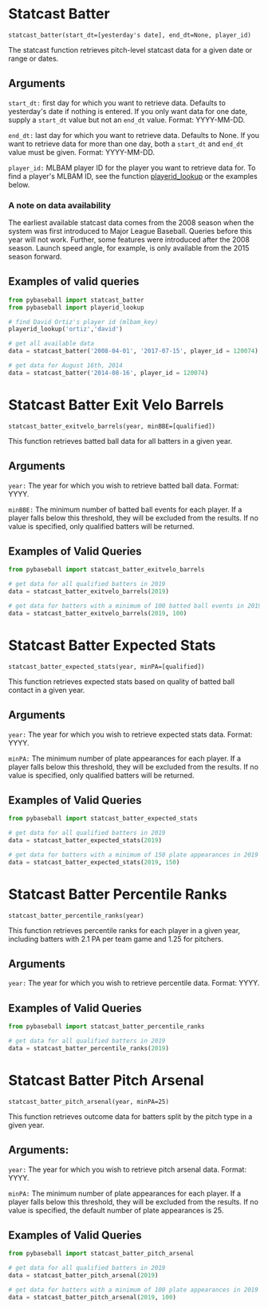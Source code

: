 # Statcast Batter
`statcast_batter(start_dt=[yesterday's date], end_dt=None, player_id)`

The statcast function retrieves pitch-level statcast data for a given date or range or dates. 

## Arguments
`start_dt:` first day for which you want to retrieve data. Defaults to yesterday's date if nothing is entered. If you only want data for one date, supply a `start_dt` value but not an `end_dt` value. Format: YYYY-MM-DD. 

`end_dt:` last day for which you want to retrieve data. Defaults to None. If you want to retrieve data for more than one day, both a `start_dt` and `end_dt` value must be given. Format: YYYY-MM-DD. 

`player_id:` MLBAM player ID for the player you want to retrieve data for. To find a player's MLBAM ID, see the function [playerid_lookup](http://github.com/jldbc/pybaseball/docs/playerid_lookup.md) or the examples below. 

### A note on data availability 
The earliest available statcast data comes from the 2008 season when the system was first introduced to Major League Baseball. Queries before this year will not work. Further, some features were introduced after the 2008 season. Launch speed angle, for example, is only available from the 2015 season forward. 

## Examples of valid queries

```python
from pybaseball import statcast_batter
from pybaseball import playerid_lookup

# find David Ortiz's player id (mlbam_key)
playerid_lookup('ortiz','david')

# get all available data
data = statcast_batter('2008-04-01', '2017-07-15', player_id = 120074)

# get data for August 16th, 2014
data = statcast_batter('2014-08-16', player_id = 120074)

```
# Statcast Batter Exit Velo Barrels
`statcast_batter_exitvelo_barrels(year, minBBE=[qualified])`

This function retrieves batted ball data for all batters in a given year. 

## Arguments
`year:` The year for which you wish to retrieve batted ball data. Format: YYYY.

`minBBE:` The minimum number of batted ball events for each player. If a player falls below this threshold, they will be excluded from the results. If no value is specified, only qualified batters will be returned.

## Examples of Valid Queries
```python
from pybaseball import statcast_batter_exitvelo_barrels

# get data for all qualified batters in 2019
data = statcast_batter_exitvelo_barrels(2019)

# get data for batters with a minimum of 100 batted ball events in 2019
data = statcast_batter_exitvelo_barrels(2019, 100)
```
# Statcast Batter Expected Stats
`statcast_batter_expected_stats(year, minPA=[qualified])`

This function retrieves expected stats based on quality of batted ball contact in a given year.

## Arguments
`year:` The year for which you wish to retrieve expected stats data. Format: YYYY.

`minPA:` The minimum number of plate appearances for each player. If a player falls below this threshold, they will be excluded from the results. If no value is specified, only qualified batters will be returned.

## Examples of Valid Queries
```python
from pybaseball import statcast_batter_expected_stats

# get data for all qualified batters in 2019
data = statcast_batter_expected_stats(2019)

# get data for batters with a minimum of 150 plate appearances in 2019
data = statcast_batter_expected_stats(2019, 150)
```
# Statcast Batter Percentile Ranks
`statcast_batter_percentile_ranks(year)`

This function retrieves percentile ranks for each player in a given year, including batters with 2.1 PA per team game and 1.25 for pitchers.

## Arguments
`year:` The year for which you wish to retrieve percentile data. Format: YYYY.

## Examples of Valid Queries
```python
from pybaseball import statcast_batter_percentile_ranks

# get data for all qualified batters in 2019
data = statcast_batter_percentile_ranks(2019)
```
# Statcast Batter Pitch Arsenal
`statcast_batter_pitch_arsenal(year, minPA=25)`

This function retrieves outcome data for batters split by the pitch type in a given year.

## Arguments:
`year:` The year for which you wish to retrieve pitch arsenal data. Format: YYYY.

`minPA:` The minimum number of plate appearances for each player. If a player falls below this threshold, they will be excluded from the results. If no value is specified, the default number of plate appearances is 25.

## Examples of Valid Queries
```python
from pybaseball import statcast_batter_pitch_arsenal

# get data for all qualified batters in 2019
data = statcast_batter_pitch_arsenal(2019)

# get data for batters with a minimum of 100 plate appearances in 2019
data = statcast_batter_pitch_arsenal(2019, 100)
```